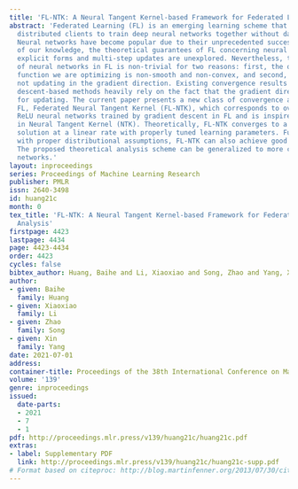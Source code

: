 ```yaml
---
title: 'FL-NTK: A Neural Tangent Kernel-based Framework for Federated Learning Analysis'
abstract: 'Federated Learning (FL) is an emerging learning scheme that allows different
  distributed clients to train deep neural networks together without data sharing.
  Neural networks have become popular due to their unprecedented success. To the best
  of our knowledge, the theoretical guarantees of FL concerning neural networks with
  explicit forms and multi-step updates are unexplored. Nevertheless, training analysis
  of neural networks in FL is non-trivial for two reasons: first, the objective loss
  function we are optimizing is non-smooth and non-convex, and second, we are even
  not updating in the gradient direction. Existing convergence results for gradient
  descent-based methods heavily rely on the fact that the gradient direction is used
  for updating. The current paper presents a new class of convergence analysis for
  FL, Federated Neural Tangent Kernel (FL-NTK), which corresponds to overparamterized
  ReLU neural networks trained by gradient descent in FL and is inspired by the analysis
  in Neural Tangent Kernel (NTK). Theoretically, FL-NTK converges to a global-optimal
  solution at a linear rate with properly tuned learning parameters. Furthermore,
  with proper distributional assumptions, FL-NTK can also achieve good generalization.
  The proposed theoretical analysis scheme can be generalized to more complex neural
  networks.'
layout: inproceedings
series: Proceedings of Machine Learning Research
publisher: PMLR
issn: 2640-3498
id: huang21c
month: 0
tex_title: 'FL-NTK: A Neural Tangent Kernel-based Framework for Federated Learning
  Analysis'
firstpage: 4423
lastpage: 4434
page: 4423-4434
order: 4423
cycles: false
bibtex_author: Huang, Baihe and Li, Xiaoxiao and Song, Zhao and Yang, Xin
author:
- given: Baihe
  family: Huang
- given: Xiaoxiao
  family: Li
- given: Zhao
  family: Song
- given: Xin
  family: Yang
date: 2021-07-01
address:
container-title: Proceedings of the 38th International Conference on Machine Learning
volume: '139'
genre: inproceedings
issued:
  date-parts:
  - 2021
  - 7
  - 1
pdf: http://proceedings.mlr.press/v139/huang21c/huang21c.pdf
extras:
- label: Supplementary PDF
  link: http://proceedings.mlr.press/v139/huang21c/huang21c-supp.pdf
# Format based on citeproc: http://blog.martinfenner.org/2013/07/30/citeproc-yaml-for-bibliographies/
---
```

